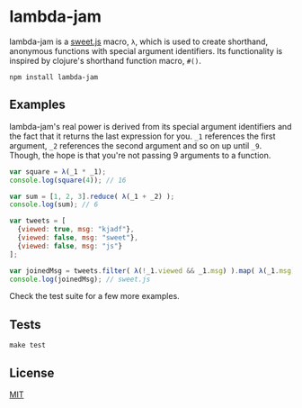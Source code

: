 # lambda-jam

lambda-jam is a [sweet.js](http://sweetjs.org/) macro, `λ`, which is used to create shorthand, anonymous functions with special argument identifiers. Its functionality is inspired by clojure's shorthand function macro, `#()`.

`npm install lambda-jam`

## Examples

lambda-jam's real power is derived from its special argument identifiers and the fact that it returns the last expression for you. `_1` references the first argument, `_2` references the second argument and so on up until `_9`. Though, the hope is that you're not passing 9 arguments to a function.

```javascript
var square = λ(_1 * _1);
console.log(square(4)); // 16

var sum = [1, 2, 3].reduce( λ(_1 + _2) );
console.log(sum); // 6

var tweets = [
  {viewed: true, msg: "kjadf"},
  {viewed: false, msg: "sweet"},
  {viewed: false, msg: "js"}
];

var joinedMsg = tweets.filter( λ(!_1.viewed && _1.msg) ).map( λ(_1.msg) ).join('.');
console.log(joinedMsg); // sweet.js
```

Check the test suite for a few more examples.

## Tests

`make test`

## License

[MIT](https://github.com/benjreinhart/lambda-jam/blob/master/LICENSE.txt)
